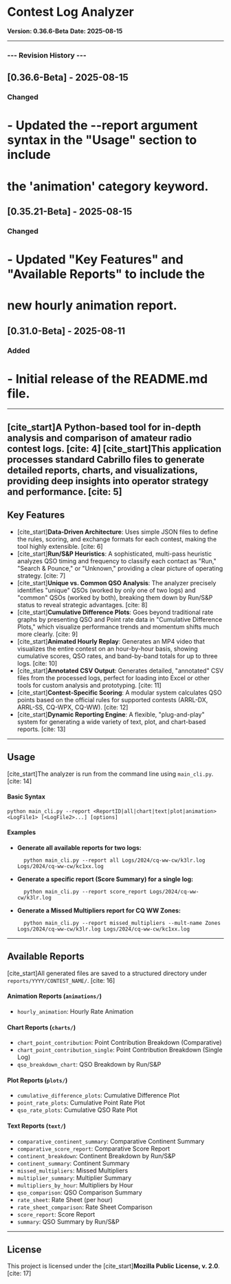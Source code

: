 # Contest Log Analyzer

**Version: 0.36.6-Beta**
**Date: 2025-08-15**

---
### --- Revision History ---
## [0.36.6-Beta] - 2025-08-15
### Changed
# - Updated the --report argument syntax in the "Usage" section to include
#   the 'animation' category keyword.
## [0.35.21-Beta] - 2025-08-15
### Changed
# - Updated "Key Features" and "Available Reports" to include the
#   new hourly animation report.
## [0.31.0-Beta] - 2025-08-11
### Added
# - Initial release of the README.md file.
---

[cite_start]A Python-based tool for in-depth analysis and comparison of amateur radio contest logs. [cite: 4]
[cite_start]This application processes standard Cabrillo files to generate detailed reports, charts, and visualizations, providing deep insights into operator strategy and performance. [cite: 5]
---
## Key Features

* [cite_start]**Data-Driven Architecture**: Uses simple JSON files to define the rules, scoring, and exchange formats for each contest, making the tool highly extensible. [cite: 6]
* [cite_start]**Run/S&P Heuristics**: A sophisticated, multi-pass heuristic analyzes QSO timing and frequency to classify each contact as "Run," "Search & Pounce," or "Unknown," providing a clear picture of operating strategy. [cite: 7]
* [cite_start]**Unique vs. Common QSO Analysis**: The analyzer precisely identifies "unique" QSOs (worked by only one of two logs) and "common" QSOs (worked by both), breaking them down by Run/S&P status to reveal strategic advantages. [cite: 8]
* [cite_start]**Cumulative Difference Plots**: Goes beyond traditional rate graphs by presenting QSO and Point rate data in "Cumulative Difference Plots," which visualize performance trends and momentum shifts much more clearly. [cite: 9]
* [cite_start]**Animated Hourly Replay**: Generates an MP4 video that visualizes the entire contest on an hour-by-hour basis, showing cumulative scores, QSO rates, and band-by-band totals for up to three logs. [cite: 10]
* [cite_start]**Annotated CSV Output**: Generates detailed, "annotated" CSV files from the processed logs, perfect for loading into Excel or other tools for custom analysis and prototyping. [cite: 11]
* [cite_start]**Contest-Specific Scoring**: A modular system calculates QSO points based on the official rules for supported contests (ARRL-DX, ARRL-SS, CQ-WPX, CQ-WW). [cite: 12]
* [cite_start]**Dynamic Reporting Engine**: A flexible, "plug-and-play" system for generating a wide variety of text, plot, and chart-based reports. [cite: 13]
---
## Usage

[cite_start]The analyzer is run from the command line using `main_cli.py`. [cite: 14]
#### **Basic Syntax**

    python main_cli.py --report <ReportID|all|chart|text|plot|animation> <LogFile1> [<LogFile2>...] [options]

#### **Examples**

* **Generate all available reports for two logs:**

        python main_cli.py --report all Logs/2024/cq-ww-cw/k3lr.log Logs/2024/cq-ww-cw/kc1xx.log

* **Generate a specific report (Score Summary) for a single log:**

        python main_cli.py --report score_report Logs/2024/cq-ww-cw/k3lr.log

* **Generate a Missed Multipliers report for CQ WW Zones:**

        python main_cli.py --report missed_multipliers --mult-name Zones Logs/2024/cq-ww-cw/k3lr.log Logs/2024/cq-ww-cw/kc1xx.log

---
## Available Reports

[cite_start]All generated files are saved to a structured directory under `reports/YYYY/CONTEST_NAME/`. [cite: 16]
#### **Animation Reports (`animations/`)**
* `hourly_animation`: Hourly Rate Animation

#### **Chart Reports (`charts/`)**
* `chart_point_contribution`: Point Contribution Breakdown (Comparative)
* `chart_point_contribution_single`: Point Contribution Breakdown (Single Log)
* `qso_breakdown_chart`: QSO Breakdown by Run/S&P

#### **Plot Reports (`plots/`)**
* `cumulative_difference_plots`: Cumulative Difference Plot
* `point_rate_plots`: Cumulative Point Rate Plot
* `qso_rate_plots`: Cumulative QSO Rate Plot

#### **Text Reports (`text/`)**
* `comparative_continent_summary`: Comparative Continent Summary
* `comparative_score_report`: Comparative Score Report
* `continent_breakdown`: Continent Breakdown by Run/S&P
* `continent_summary`: Continent Summary
* `missed_multipliers`: Missed Multipliers
* `multiplier_summary`: Multiplier Summary
* `multipliers_by_hour`: Multipliers by Hour
* `qso_comparison`: QSO Comparison Summary
* `rate_sheet`: Rate Sheet (per hour)
* `rate_sheet_comparison`: Rate Sheet Comparison
* `score_report`: Score Report
* `summary`: QSO Summary by Run/S&P
---
## License

This project is licensed under the 
[cite_start]**Mozilla Public License, v. 2.0**. [cite: 17]